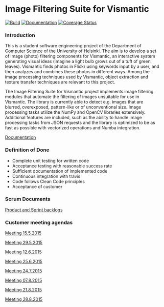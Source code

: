 # Image Filtering Suite for Vismantic

[![Build](https://travis-ci.org/vismantic-ohtuprojekti/image-filtering-suite.svg)](https://travis-ci.org/vismantic-ohtuprojekti/image-filtering-suite)
[![Documentation](https://readthedocs.org/projects/image-filtering-suite/badge/?version=latest)](https://image-filtering-suite.readthedocs.org/en/latest/)
[![Coverage Status](https://coveralls.io/repos/vismantic-ohtuprojekti/image-filtering-suite/badge.svg?branch=master&service=github)](https://coveralls.io/github/vismantic-ohtuprojekti/image-filtering-suite?branch=master)

### Introduction

This is a student software engineering project of the Department of Computer Science of the University of Helsinki. The aim is to develop a set of image (photo) filtering components for Vismantic, an interactive system generating visual ideas (imagine a light bulb grows out of a tuft of green leaves). Vismantic finds photos in Flickr using keywords input by a user, and then analyzes and combines these photos in different ways. Among the image processing techniques used by Vismantic, object extraction and texture transfer techniques are relevant to this project.

The Image Filtering Suite for Vismantic project implements image filtering modules that automate the filtering of images unsuitable for use in Vismantic. The library is currently able to detect e.g. images that are blurred, overexposed, pattern-like or of unconventional size. Image processing tasks utilize the NumPy and OpenCV libraries extensively. Additional features are included, such as the ability to handle image processing tasks from JSON requests and the library is optimized to be as fast as possible with vectorized operations and Numba integration.

[Documentation](https://image-filtering-suite.readthedocs.org/en/latest/)

### Definition of Done
- Complete unit testing for written code
- Acceptance testing with reasonable success rate
- Sufficient documentation of implemented code
- Continuous integration with travis
- Code follows Clean Code principles
- Acceptance of customer

### Scrum Documents

[Product and Sprint backlogs](https://docs.google.com/spreadsheets/d/15ugZgpvPXJk9YW2QH9u6OZCt2mqqrmE4L-Nj0N-xv4s)

### Customer meeting agendas

[Meeting 15.5.2015](https://docs.google.com/document/d/1uu15eUaOxoAChaYHmOUHUR4sALaSXURRhLW95zWfYqA)

[Meeting 29.5.2015](https://docs.google.com/document/d/1o2An2k8WWinljYI2fv5ghrk242XUyBkfp-rzEuphrCQ/edit)

[Meeting 12.6.2015](https://docs.google.com/document/d/1ymfgk3zg91ZPvp2bmUv3yexRLuKo-2_Ir1EsCp8sxhY/edit?usp=sharing)

[Meeting 25.6.2015](https://docs.google.com/document/d/1MxCtHgHj_DaHPktn7ZqgoRC3UHQ26DoYEMzGM0-EPZs/edit?usp=sharing)

[Meeting 24.7.2015](https://docs.google.com/document/d/1HjNiVAZvT8-a8zISrfPU2WmXOAR9hpz2YmfYnZJBpKg/edit?usp=sharing)

[Meeting 07.8.2015](https://docs.google.com/document/d/1vlwAQvZowyo_An2fpclNpwQTUD3Ha2SixWiMoA_GqN0/edit?usp=sharing)

[Meeting 21.8.2015](https://docs.google.com/document/d/1D5QyFqNyk8VzXLBVeXPtDPW4IvkmkF_i0Hp0fHLC14w/edit?usp=sharing)

[Meeting 28.8.2015](https://docs.google.com/document/d/1VQ76ubbNIKodq-dcgsViwugW146T9NpUUEEYJQ9R200/edit?usp=sharing)
